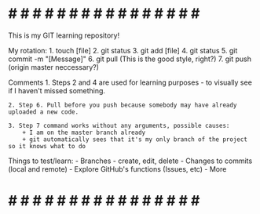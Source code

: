# # # # # # # # # # # # # # # # # #
This is my GIT learning repository!

My rotation:
    1. touch [file]
    2. git status
    3. git add [file]
    4. git status
    5. git commit -m "[Message]"
    6. git pull (This is the good style, right?)
    7. git push (origin master neccessary?)

Comments
    1. Steps 2 and 4 are used for learning purposes - to visually see if I haven't missed something.

    2. Step 6. Pull before you push because somebody may have already uploaded a new code.

    3. Step 7 command works without any arguments, possible causes:
        + I am on the master branch already
        + git automatically sees that it's my only branch of the project so it knows what to do

Things to test/learn:
    - Branches - create, edit, delete
    - Changes to commits (local and remote)
    - Explore GitHub's functions (Issues, etc)
    - More
    
# # # # # # # # # # # # # # # # # #